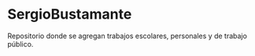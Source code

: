 # SergioBustamante
Repositorio donde se agregan trabajos escolares, personales y de trabajo público.
